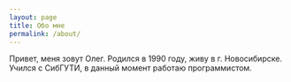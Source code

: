 ```yaml
---
layout: page
title: Обо мне
permalink: /about/
---
```


Привет, меня зовут Олег. Родился в 1990 году, живу в г. Новосибирске.
Учился с СибГУТИ, в данный момент работаю программистом.
